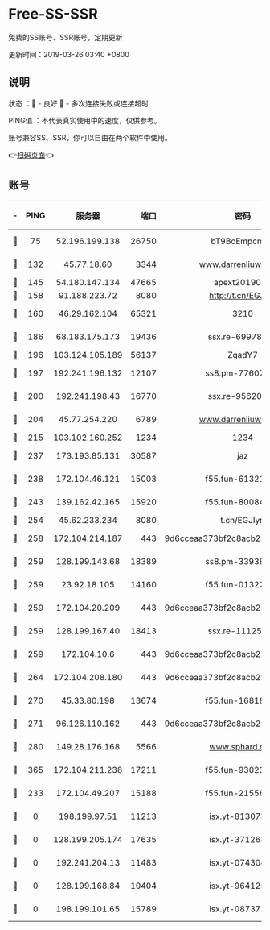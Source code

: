# Free-SS-SSR

免费的SS账号、SSR账号，定期更新

更新时间：2019-03-26 03:40 +0800

## 说明

状态     ：🙂 - 良好 🙁 - 多次连接失败或连接超时

PING值   ：不代表真实使用中的速度，仅供参考。

账号兼容SS、SSR，你可以自由在两个软件中使用。

👉[扫码页面](https://liesauer.github.io/Free-SS-SSR/)👈

## 账号

|-|PING|服务器|端口|密码|加密方式|区域|
|:----:|:----:|:-----:|-----:|:----:|:----:|:----:|
|🙂|75|52.196.199.138|26750|bT9BoEmpcmP7|aes-256-cfb|JP|
|🙂|132|45.77.18.60|3344|www.darrenliuwei.com|aes-256-cfb|JP|
|🙂|145|54.180.147.134|47665|apext2019001|chacha20|KR|
|🙂|158|91.188.223.72|8080|http://t.cn/EGJIyrl|rc4-md5|RU|
|🙂|160|46.29.162.104|65321|3210|aes-256-ctr|RU|
|🙂|186|68.183.175.173|19436|ssx.re-69978912|aes-256-cfb|US|
|🙂|196|103.124.105.189|56137|ZqadY7|chacha20|CN|
|🙂|197|192.241.196.132|12107|ss8.pm-77607879|aes-256-cfb|US|
|🙂|200|192.241.198.43|16770|ssx.re-95620121|aes-256-cfb|US|
|🙂|204|45.77.254.220|6789|www.darrenliuwei.com|aes-256-cfb|SG|
|🙂|215|103.102.160.252|1234|1234|rc4-md5|JP|
|🙂|237|173.193.85.131|30587|jaz|aes-256-cfb|US|
|🙂|238|172.104.46.121|15003|f55.fun-61321984|aes-256-cfb|SG|
|🙂|243|139.162.42.165|15920|f55.fun-80084282|aes-256-cfb|SG|
|🙂|254|45.62.233.234|8080|t.cn/EGJIyrl|rc4-md5|CA|
|🙂|258|172.104.214.187|443|9d6cceaa373bf2c8acb22e60b6a58be6|aes-256-cfb|US|
|🙂|259|128.199.143.68|18389|ss8.pm-33938074|aes-256-cfb|SG|
|🙂|259|23.92.18.105|14160|f55.fun-01322575|aes-256-cfb|US|
|🙂|259|172.104.20.209|443|9d6cceaa373bf2c8acb22e60b6a58be6|aes-256-cfb|US|
|🙂|259|128.199.167.40|18413|ssx.re-11125566|aes-256-cfb|SG|
|🙂|259|172.104.10.6|443|9d6cceaa373bf2c8acb22e60b6a58be6|aes-256-cfb|US|
|🙂|264|172.104.208.180|443|9d6cceaa373bf2c8acb22e60b6a58be6|aes-256-cfb|US|
|🙂|270|45.33.80.198|13674|f55.fun-16818858|aes-256-cfb|US|
|🙂|271|96.126.110.162|443|9d6cceaa373bf2c8acb22e60b6a58be6|aes-256-cfb|US|
|🙂|280|149.28.176.168|5566|www.sphard.com|aes-256-cfb|AU|
|🙂|365|172.104.211.238|17211|f55.fun-93023249|aes-256-cfb|US|
|🙂|233|172.104.49.207|15188|f55.fun-21556723|aes-256-cfb|SG|
|🙁|0|198.199.97.51|11213|isx.yt-81307363|aes-256-cfb|US|
|🙁|0|128.199.205.174|17635|isx.yt-37126859|aes-256-cfb|SG|
|🙁|0|192.241.204.13|11483|isx.yt-07430483|aes-256-cfb|US|
|🙁|0|128.199.168.84|10404|isx.yt-96412593|aes-256-cfb|SG|
|🙁|0|198.199.101.65|15789|isx.yt-08737172|aes-256-cfb|US|

